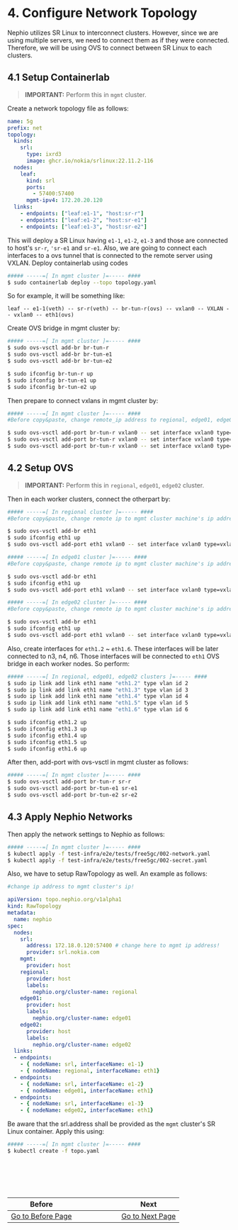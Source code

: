 # 4. Configure Network Topology
Nephio utilizes SR Linux to interconnect clusters. However, since we are using multiple servers, we need to connect them as if they were connected. Therefore, we will be using OVS to connect between SR Linux to each clusters.

## 4.1 Setup Containerlab
> **IMPORTANT:** Perform this in `mgmt` cluster.

Create a network topology file as follows:
```yaml
name: 5g
prefix: net
topology:
  kinds:
    srl:
      type: ixrd3
      image: ghcr.io/nokia/srlinux:22.11.2-116
  nodes:
    leaf:
      kind: srl
      ports:
        - 57400:57400
      mgmt-ipv4: 172.20.20.120
  links:
    - endpoints: ["leaf:e1-1", "host:sr-r"]
    - endpoints: ["leaf:e1-2", "host:sr-e1"]
    - endpoints: ["leaf:e1-3", "host:sr-e2"]
```

This will deploy a SR Linux having `e1-1`, `e1-2`, `e1-3` and those are connected to host's `sr-r`, `'sr-e1` and `sr-e1`. Also, we are going to connect each interfaces to a ovs tunnel that is connected to the remote server using VXLAN. Deploy containerlab using codes
```bash
##### -----=[ In mgmt cluster ]=----- ####
$ sudo containerlab deploy --topo topology.yaml
```

So for example, it will be something like:
```
leaf -- e1-1(veth) -- sr-r(veth) -- br-tun-r(ovs) -- vxlan0 -- VXLAN -- vxlan0 -- eth1(ovs)
```

Create OVS bridge in mgmt cluster by:
```bash
##### -----=[ In mgmt cluster ]=----- ####
$ sudo ovs-vsctl add-br br-tun-r
$ sudo ovs-vsctl add-br br-tun-e1
$ sudo ovs-vsctl add-br br-tun-e2

$ sudo ifconfig br-tun-r up
$ sudo ifconfig br-tun-e1 up
$ sudo ifconfig br-tun-e2 up
```

Then prepare to connect vxlans in mgmt cluster by:
```bash
##### -----=[ In mgmt cluster ]=----- ####
#Before copy&paste, change remote_ip address to regional, edge01, edge02 ip address!

$ sudo ovs-vsctl add-port br-tun-r vxlan0 -- set interface vxlan0 type=vxlan options:remote_ip=172.18.0.121 options:dst_port=48317 options:tag=321
$ sudo ovs-vsctl add-port br-tun-r vxlan0 -- set interface vxlan0 type=vxlan options:remote_ip=172.18.0.122 options:dst_port=48318 options:tag=321
$ sudo ovs-vsctl add-port br-tun-r vxlan0 -- set interface vxlan0 type=vxlan options:remote_ip=172.18.0.123 options:dst_port=48319 options:tag=321
```

## 4.2 Setup OVS
> **IMPORTANT:** Perform this in `regional`, `edge01`, `edge02` cluster.

Then in each worker clusters, connect the otherpart by:
```bash
##### -----=[ In regional cluster ]=----- ####
#Before copy&paste, change remote ip to mgmt cluster machine's ip address!

$ sudo ovs-vsctl add-br eth1
$ sudo ifconfig eth1 up
$ sudo ovs-vsctl add-port eth1 vxlan0 -- set interface vxlan0 type=vxlan options:remote_ip=172.18.0.120 options:dst_port=48317 options:tag=321 # change remote ip to mgmt cluster machine's ip
```

```bash
##### -----=[ In edge01 cluster ]=----- ####
#Before copy&paste, change remote ip to mgmt cluster machine's ip address!

$ sudo ovs-vsctl add-br eth1
$ sudo ifconfig eth1 up
$ sudo ovs-vsctl add-port eth1 vxlan0 -- set interface vxlan0 type=vxlan options:remote_ip=172.18.0.120 options:dst_port=48318 options:tag=321 # change remote ip to mgmt cluster machine's ip
```

```bash
##### -----=[ In edge02 cluster ]=----- ####
#Before copy&paste, change remote ip to mgmt cluster machine's ip address!

$ sudo ovs-vsctl add-br eth1
$ sudo ifconfig eth1 up
$ sudo ovs-vsctl add-port eth1 vxlan0 -- set interface vxlan0 type=vxlan options:remote_ip=172.18.0.120 options:dst_port=48319 options:tag=321 # change remote ip to mgmt cluster machine's ip
```

Also, create interfaces for `eth1.2` ~ `eth1.6`. These interfaces will be later connected to n3, n4, n6. Those interfaces will be connected to `eth1` OVS bridge in each worker nodes. So perform:
```bash
##### -----=[ In regional, edge01, edge02 clusters ]=----- ####
$ sudo ip link add link eth1 name "eth1.2" type vlan id 2
$ sudo ip link add link eth1 name "eth1.3" type vlan id 3
$ sudo ip link add link eth1 name "eth1.4" type vlan id 4
$ sudo ip link add link eth1 name "eth1.5" type vlan id 5
$ sudo ip link add link eth1 name "eth1.6" type vlan id 6

$ sudo ifconfig eth1.2 up
$ sudo ifconfig eth1.3 up
$ sudo ifconfig eth1.4 up
$ sudo ifconfig eth1.5 up
$ sudo ifconfig eth1.6 up
```
After then, add-port with ovs-vsctl in mgmt cluster as follows:
```bash
##### -----=[ In mgmt cluster ]=----- ####
$ sudo ovs-vsctl add-port br-tun-r sr-r
$ sudo ovs-vsctl add-port br-tun-e1 sr-e1
$ sudo ovs-vsctl add-port br-tun-e2 sr-e2
```

## 4.3 Apply Nephio Networks
Then apply the network settings to Nephio as follows:
```bash
##### -----=[ In mgmt cluster ]=----- ####
$ kubectl apply -f test-infra/e2e/tests/free5gc/002-network.yaml
$ kubectl apply -f test-infra/e2e/tests/free5gc/002-secret.yaml
```

Also, we have to setup RawTopology as well. An example as follows:
```yaml
#change ip address to mgmt cluster's ip!

apiVersion: topo.nephio.org/v1alpha1
kind: RawTopology
metadata:
  name: nephio
spec:
  nodes:
    srl:
      address: 172.18.0.120:57400 # change here to mgmt ip address!
      provider: srl.nokia.com
    mgmt:
      provider: host
    regional:
      provider: host
      labels:
        nephio.org/cluster-name: regional
    edge01:
      provider: host
      labels:
        nephio.org/cluster-name: edge01
    edge02:
      provider: host
      labels:
        nephio.org/cluster-name: edge02
  links:
  - endpoints:
    - { nodeName: srl, interfaceName: e1-1}
    - { nodeName: regional, interfaceName: eth1}
  - endpoints:
    - { nodeName: srl, interfaceName: e1-2}
    - { nodeName: edge01, interfaceName: eth1}
  - endpoints:
    - { nodeName: srl, interfaceName: e1-3}
    - { nodeName: edge02, interfaceName: eth1}
```

Be aware that the srl.address shall be provided as the `mgmt` cluster's SR Linux container. Apply this using:
```bash
##### -----=[ In mgmt cluster ]=----- ####
$ kubectl create -f topo.yaml
```


<br></br>
---
|Before|  |  |  |  |  |  |Next|
|--|--|--|--|--|--|--|--|
|[ Go to Before Page](3_add_k8s_clusters_to_nephio.md) |  |  |  |  |  |  | [ Go to Next Page ](5_deploy_free5gc_cp.md)|